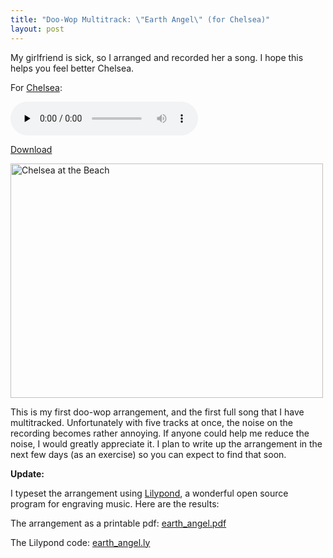 ```yaml
---
title: "Doo-Wop Multitrack: \"Earth Angel\" (for Chelsea)"
layout: post
---
```


My girlfriend is sick, so I arranged and recorded her a song. I hope this helps you feel better Chelsea.

For <a href="http://www.chelseahollow.com">Chelsea</a>:

<audio id="wp_mep_36" src="{{ site.url }}/uploads/2009/01/earth-angel.mp3" type="audio/mp3"    controls="controls" preload="none"  ></audio>

<a href="{{ site.url }}/uploads/2009/01/earth-angel.mp3">Download</a>

<a href="{{ site.url }}/uploads/2009/01/n641786668_907689_2852.jpg"><img class="size-large wp-image-303" title="beach_chelea" src="{{ site.url }}/uploads/2009/01/n641786668_907689_2852-500x375.jpg" alt="Chelsea at the Beach" width="500" height="375" /></a>

This is my first doo-wop arrangement, and the first full song that I have multitracked. Unfortunately with five tracks at once, the noise on the recording becomes rather annoying. If anyone could help me reduce the noise, I would greatly appreciate it. I plan to write up the arrangement in the next few days (as an exercise) so you can expect to find that soon.

<strong>Update:</strong>

I typeset the arrangement using <a href="http://lilypond.org/web/">Lilypond</a>, a wonderful open source program for engraving music. Here are the results:

The arrangement as a printable pdf: <a href="{{ site.url }}/uploads/2009/01/earth_angel.pdf">earth_angel.pdf</a>

The Lilypond code: <a href="{{ site.url }}/uploads/2009/01/earth_angel.ly">earth_angel.ly</a>
